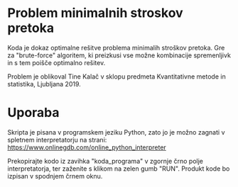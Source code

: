# Problem minimalnih stroskov pretoka
Koda je dokaz optimalne rešitve problema minimalih stroškov pretoka. Gre za "brute-force" algoritem, ki preizkusi vse možne kombinacije spremenljivk in s tem poišče optimalno rešitev.

Problem je oblikoval Tine Kalač v sklopu predmeta Kvantitativne metode in statistika, Ljubljana 2019.

# Uporaba
Skripta je pisana v programskem jeziku Python, zato jo je možno zagnati v spletnem interpretatorju na strani:
https://www.onlinegdb.com/online_python_interpreter

Prekopirajte kodo iz zavihka "koda_programa" v zgornje črno polje interpretatorja, ter zaženite s klikom na zelen gumb "RUN". Produkt kode bo izpisan v spodnjem črnem oknu.
